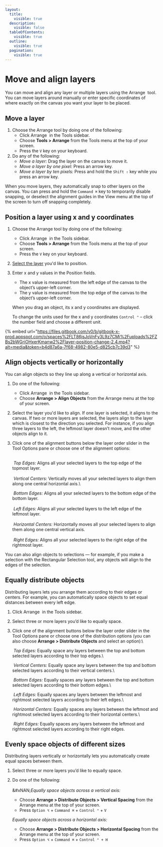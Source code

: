 ```yaml
---
layout:
  title:
    visible: true
  description:
    visible: false
  tableOfContents:
    visible: true
  outline:
    visible: true
  pagination:
    visible: true
---
```


# Move and align layers

You can move and align any layer or multiple layers using the Arrange <img src="../.gitbook/assets/Arrange.png" alt="" data-size="line"> tool. You can move layers around manually or enter specific coordinates of where exactly on the canvas you want your layer to be placed.

## Move a layer

1. Choose the Arrange tool by doing one of the following:
   * Click Arrange <img src="../.gitbook/assets/Arrange.png" alt="" data-size="line"> in the Tools sidebar.
   * Choose **Tools > Arrange** from the Tools menu at the top of your screen.
   * Press the `V` key on your keyboard.
2. Do any of the following:&#x20;
   * _Move a layer:_ Drag the layer on the canvas to move it.
   * _Move a layer by one pixel:_ Press an arrow key.
   * _Move a layer by ten pixels:_ Press and hold the `Shift ⇧` key while you press an arrow key.

When you move layers, they automatically snap to other layers on the canvas. You can press and hold the `Command ⌘` key to temporarily disable snapping, or deselect the alignment guides in the View menu at the top of the screen to turn off snapping completely.

## Position a layer using x and y coordinates

1. Choose the Arrange tool by doing one of the following:
   * Click Arrange <img src="../.gitbook/assets/Arrange.png" alt="" data-size="line"> in the Tools sidebar.
   * Choose **Tools > Arrange** from the Tools menu at the top of your screen.
   * Press the `V` key on your keyboard.
2. [Select the layer](select-layers.md) you'd like to position.
3.  Enter x and y values in the Position fields. 

    * The x value is measured from the left edge of the canvas to the object’s upper-left corner. 
    * The y value is measured from the top edge of the canvas to the object’s upper-left corner.

    When you drag an object, its x and y coordinates are displayed.

    To change the units used for the x and y coordinates `Control ⌃` – click the number field and choose a different unit.

{% embed url="https://files.gitbook.com/v0/b/gitbook-x-prod.appspot.com/o/spaces%2FLT86jsJoVnFy3L9z7CMi%2Fuploads%2FZBs2bWGriOHxerKmanw2%2Flayer-position-change-2.4.mp4?alt=media&token=b4d87a6a-7f68-4982-80e5-d825cb7c39d3" %}

## Align objects vertically or horizontally

You can align objects so they line up along a vertical or horizontal axis.

1. Do one of the following:
   * Click Arrange <img src="../.gitbook/assets/Arrange.png" alt="" data-size="line"> in the Tools sidebar.
   * Choose **Arrange > Align Objects** from the Arrange menu at the top of your screen.
2. Select the layer you'd like to align. If one layer is selected, it aligns to the canvas. If two or more layers are selected, the layers align to the layer which is closest to the direction you selected. For instance, if you align three layers to the left, the leftmost layer doesn’t move, and the other objects align to it.
3.  Click one of the alignment buttons below the layer order slider in the Tool Options pane or choose one of the alignment options:

    \
    <img src="../.gitbook/assets/Align_Top-Edges.png" alt="" data-size="line"> _Top Edges:_ Aligns all your selected layers to the top edge of the topmost layer.\
    \
    <img src="../.gitbook/assets/Align_Vertical-Centers.png" alt="" data-size="line"> _Vertical Centers:_ Vertically moves all your selected layers to align them along one central horizontal axis.\


    <img src="../.gitbook/assets/Align_Bottom-Edges.png" alt="" data-size="line"> _Bottom Edges:_ Aligns all your selected layers to the bottom edge of the bottom layer.\
    \
    <img src="../.gitbook/assets/Align_Left-Edges.png" alt="" data-size="line"> _Left Edges:_ Aligns all your selected layers to the left edge of the leftmost layer.\
    \
    <img src="../.gitbook/assets/Align_Horizontal-Centers.png" alt="" data-size="line"> _Horizontal Centers:_ Horizontally moves all your selected layers to align them along one central vertical axis.\
    \
    <img src="../.gitbook/assets/Align_Right-Edges.png" alt="" data-size="line"> _Right Edges:_ Aligns all your selected layers to the right edge of the rightmost layer.

You can also align objects to selections — for example, if you make a selection with the Rectangular Selection tool, any objects will align to the edges of the selection.

## Equally distribute objects

Distributing layers lets you arrange them according to their edges or centers. For example, you can automatically space objects to set equal distances between every left edge.

1. Click Arrange <img src="../.gitbook/assets/Arrange.png" alt="" data-size="line"> in the Tools sidebar.
2. Select three or more layers you’d like to equally space.
3.  Click one of the alignment buttons below the layer order slider in the Tool Options pane or choose one of the distribution options (you can also choose **Arrange > Distribute Objects** and select an option):\


    <img src="../.gitbook/assets/Equally_Top-Edges.png" alt="" data-size="line"> _Top Edges:_ Equally space any layers between the top and bottom selected layers according to their top edges.\


    <img src="../.gitbook/assets/Equally_Vertical-Centers.png" alt="" data-size="line"> _Vertical Centers:_ Equally space any layers between the top and bottom selected layers according to their vertical centers.\


    <img src="../.gitbook/assets/Equally_Bottom-Edges.png" alt="" data-size="line"> _Bottom Edges:_ Equally spaces any layers between the top and bottom selected layers according to their bottom edges.\


    <img src="../.gitbook/assets/Equally_Left-Edges.png" alt="" data-size="line"> _Left Edges:_ Equally spaces any layers between the leftmost and rightmost selected layers according to their left edges.\


    <img src="../.gitbook/assets/Equally_Horizontal-Centers.png" alt="" data-size="line"> _Horizontal Centers:_ Equally spaces any layers between the leftmost and rightmost selected layers according to their horizontal centers.\


    <img src="../.gitbook/assets/Equally_Right-Edges.png" alt="" data-size="line"> _Right Edges:_ Equally spaces any layers between the leftmost and rightmost selected layers according to their right edges.

## Evenly space objects of different sizes

Distributing layers vertically or horizontally lets you automatically create equal spaces between them.

1. Select three or more layers you’d like to equally space.
2.  Do one of the following:\
    \
    &#xNAN;_&#x45;qually space objects across a vertical axis:_

    * Choose **Arrange > Distribute Objects > Vertical Spacing** from the Arrange menu at the top of your screen.
    * Press `Option ⌥` + `Command ⌘` + `Control ⌃` + `V`

    _Equally space objects across a horizontal axis:_

    * Choose **Arrange > Distribute Objects > Horizontal Spacing** from the Arrange menu at the top of your screen.
    * Press `Option ⌥` + `Command ⌘` + `Control ⌃ + H`
